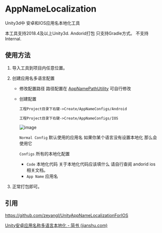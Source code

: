 # AppNameLocalization

Unity3d中 安卓和IOS应用名本地化工具

本工具支持2018.4及以上Unity3d.  Andorid打包 只支持Gradle方式。 不支持Internal.

## 使用方法

1. 导入工具到项目内任意位置。

2. 创建应用名多语言配置

   + 修改配置路径  路径配置在 [AppNamePathUtility](./Editor/Utility/AppNamePathUtility.cs)  可自行修改

   + 创建配置

     `工程Project目录下右键->Create/AppNameConfigs/Android`

     `工程Project目录下右键->Create/AppNameConfigs/IOS`

     ![image](https://tva1.sinaimg.cn/large/e1b1a94bly1h7eiz7imc0j20ft05s0t0.jpg)

     `Normal Config` 默认使用的应用名 如果你某个语言没有设置本地化 那么会使用它

     `Configs`  所有的本地化配置  

     * `Code` 本地化代码  关于本地化代码应该填什么 请自行查阅 andorid ios相关文档。
     * `App Name` 应用名

3. 正常打包即可。 

## 引用

https://github.com/zeyangl/UnityAppNameLocalizationForIOS

[Unity安卓应用名称多语言本地化 - 简书 (jianshu.com)](https://www.jianshu.com/p/f88f55a1c044)

